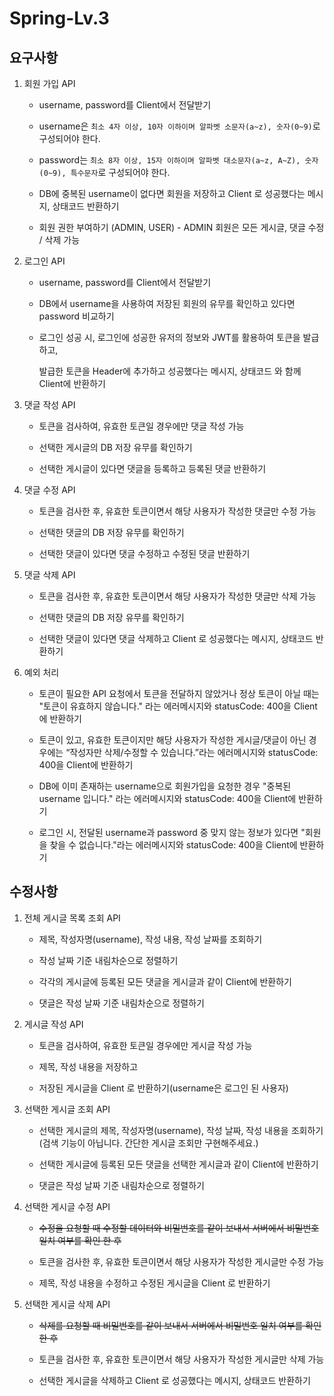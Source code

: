 # Spring-Lv.3
## 요구사항
1. 회원 가입 API

    - username, password를 Client에서 전달받기

    - username은  `최소 4자 이상, 10자 이하이며 알파벳 소문자(a~z), 숫자(0~9)`로 구성되어야 한다.

    - password는  `최소 8자 이상, 15자 이하이며 알파벳 대소문자(a~z, A~Z), 숫자(0~9), 특수문자`로 구성되어야 한다.

    - DB에 중복된 username이 없다면 회원을 저장하고 Client 로 성공했다는 메시지, 상태코드 반환하기

    - 회원 권한 부여하기 (ADMIN, USER) - ADMIN 회원은 모든 게시글, 댓글 수정 / 삭제 가능
    
2. 로그인 API

    - username, password를 Client에서 전달받기
    
    - DB에서 username을 사용하여 저장된 회원의 유무를 확인하고 있다면 password 비교하기
    
    - 로그인 성공 시, 로그인에 성공한 유저의 정보와 JWT를 활용하여 토큰을 발급하고, 
    
      발급한 토큰을 Header에 추가하고 성공했다는 메시지, 상태코드 와 함께 Client에 반환하기
      
3. 댓글 작성 API

    - 토큰을 검사하여, 유효한 토큰일 경우에만 댓글 작성 가능
    
    - 선택한 게시글의 DB 저장 유무를 확인하기
    
    - 선택한 게시글이 있다면 댓글을 등록하고 등록된 댓글 반환하기
    
4. 댓글 수정 API

    - 토큰을 검사한 후, 유효한 토큰이면서 해당 사용자가 작성한 댓글만 수정 가능
    
    - 선택한 댓글의 DB 저장 유무를 확인하기
    
    - 선택한 댓글이 있다면 댓글 수정하고 수정된 댓글 반환하기
    
5. 댓글 삭제 API

    - 토큰을 검사한 후, 유효한 토큰이면서 해당 사용자가 작성한 댓글만 삭제 가능
    
    - 선택한 댓글의 DB 저장 유무를 확인하기
    
    - 선택한 댓글이 있다면 댓글 삭제하고 Client 로 성공했다는 메시지, 상태코드 반환하기
    
6. 예외 처리

    - 토큰이 필요한 API 요청에서 토큰을 전달하지 않았거나 정상 토큰이 아닐 때는 "토큰이 유효하지 않습니다." 라는 에러메시지와 statusCode: 400을 Client에 반환하기
    
    - 토큰이 있고, 유효한 토큰이지만 해당 사용자가 작성한 게시글/댓글이 아닌 경우에는 “작성자만 삭제/수정할 수 있습니다.”라는 에러메시지와 
      statusCode: 400을 Client에 반환하기
      
    - DB에 이미 존재하는 username으로 회원가입을 요청한 경우 "중복된 username 입니다." 라는 에러메시지와 statusCode: 400을 Client에 반환하기
    
    - 로그인 시, 전달된 username과 password 중 맞지 않는 정보가 있다면 "회원을 찾을 수 없습니다."라는 에러메시지와 statusCode: 400을 Client에 반환하기
      
## 수정사항

1. 전체 게시글 목록 조회 API

    - 제목, 작성자명(username), 작성 내용, 작성 날짜를 조회하기
    
    - 작성 날짜 기준 내림차순으로 정렬하기
    
    - 각각의 게시글에 등록된 모든 댓글을 게시글과 같이 Client에 반환하기
    
    - 댓글은 작성 날짜 기준 내림차순으로 정렬하기

2. 게시글 작성 API 

    - 토큰을 검사하여, 유효한 토큰일 경우에만 게시글 작성 가능
  
    - 제목, 작성 내용을 저장하고
    
    - 저장된 게시글을 Client 로 반환하기(username은 로그인 된 사용자)

3. 선택한 게시글 조회 API 

    - 선택한 게시글의 제목, 작성자명(username), 작성 날짜, 작성 내용을 조회하기 
      (검색 기능이 아닙니다. 간단한 게시글 조회만 구현해주세요.)
      
    - 선택한 게시글에 등록된 모든 댓글을 선택한 게시글과 같이 Client에 반환하기
    
    - 댓글은 작성 날짜 기준 내림차순으로 정렬하기
      
4. 선택한 게시글 수정 API

    - ~~수정을 요청할 때 수정할 데이터와 비밀번호를 같이 보내서 서버에서 비밀번호 일치 여부를 확인 한 후~~
    
    - 토큰을 검사한 후, 유효한 토큰이면서 해당 사용자가 작성한 게시글만 수정 가능
    
    - 제목, 작성 내용을 수정하고 수정된 게시글을 Client 로 반환하기

5. 선택한 게시글 삭제 API

    - ~~삭제를 요청할 때 비밀번호를 같이 보내서 서버에서 비밀번호 일치 여부를 확인 한 후~~
    
    - 토큰을 검사한 후, 유효한 토큰이면서 해당 사용자가 작성한 게시글만 삭제 가능
    
    - 선택한 게시글을 삭제하고 Client 로 성공했다는 메시지, 상태코드 반환하기
            
